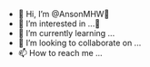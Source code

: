 - 👋 Hi, I’m @AnsonMHW🍢
- 👀 I’m interested in ...🍣
- 🌱 I’m currently learning ...
- 💞️ I’m looking to collaborate on ...
- 📫 How to reach me ...

<!---
AnsonMHW/AnsonMHW is a ✨ special ✨ repository because its `README.md` (this file) appears on your GitHub profile.
You can click the Preview link to take a look at your changes.
--->
